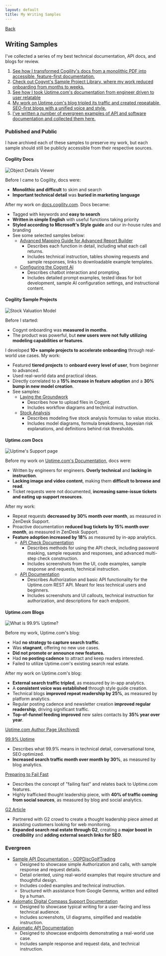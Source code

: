 ```yaml
---
layout: default
title: My Writing Samples
---
```


[Back](index.html)

## Writing Samples

I've collected a series of my best technical documentation, API docs, and blogs for review.

1. [See how I transformed Cogility's docs from a monolithic PDF into accessible, feature-first documentation.](#cogility-docs)
2. [Check out Cogynt's Sample Project Library, where my work reduced onboarding from months to weeks.](#cogility-sample-projects)
3. [See how I took Uptime.com's documentation from engineer driven to user relatable](#uptimecom-docs)
4. [My work on Uptime.com's blog tripled its traffic and created repeatable, SEO-first blogs with a unified voice and style.](#uptimecom-blogs)
5. [I've written a number of evergreen examples of API and software documentation and collected them here.](#evergreen)

### Published and Public

I have archived each of these samples to preserve my work, but each sample should still be publicly accessible from their respective sources. 

#### Cogility Docs

![Object Details Viewer](assets\images\Object-details-viewer-widget.png)

Before I came to Cogility, docs were:

  * **Monolithic and difficult** to skim and search
  * **Important technical detail** was **buried in marketing language**

After my work on [docs.cogility.com](https://docs.cogility.com). Docs became:

  * Tagged with keywords and **easy to search**
  * **Written in simple English** with useful functions taking priority
  * **Styled according to Microsoft's Style guide** and our in-house rules and branding
  * See some selected samples below: 
    * [Advanced Mapping Guide for Advanced Report Builder](cogynt_docs/Advanced_Mapping_Guide_Cogynt.pdf) 
      * Describes each function in detail, including what each call returns.
      * Includes technical instruction, tables showing requests and sample responses, links to downloadable example templates.  
    * [Configuring the Cogynt AI](cogynt_docs/Configuring_Cogynt_AI_Cogynt.pdf) 
      * Describes chatbot interaction and prompting.
      * Includes detailed prompt examples, tested ideas for bot development, sample AI configuration settings, and instructional content. 


#### Cogility Sample Projects

![Stock Valuation Model](assets\images\valuation-mode.png)

Before I started: 

  * Cogynt onboarding was **measured in months**. 
  * The product was powerful, but **new users were not fully utilizing modeling capabilities or features**. 

I developed **10+ sample projects to accelerate onboarding** through real-world use cases. My work:

  * Featured **tiered projects** to **onboard every level of user**, from beginner to advanced.
  * Used real-world data and practical ideas.
  * Directly correlated to a **15% increase in feature adoption** and a **30% bump in new model creation**. 
  * See samples:
    * [Laying the Groundwork](/cogynt_docs/Laying_the_Groundwork_Cogynt_Docs.pdf) 
      * Describes how to upload files in Cogynt.
      * Includes workflow diagrams and technical instruction. 
    * [Stock Analysis](cogynt_docs/Real-Time_Stock%20Valuation_with_Cogynt.pdf) 
      * Describes modeling five stock analysis formulas to value stocks. 
      * Includes model diagrams, formula breakdowns, bayesian risk explanations, and definitions behind risk thresholds. 


#### Uptime.com Docs

![Uptime's Support page](assets\images\uptime-support.png)

Before my work on [Uptime.com's Documentation](https://web.archive.org/web/20230122142102/https://support.uptime.com/hc/en-us), docs were:

  * Written by engineers for engineers. **Overly technical** and **lacking in instruction**.
  * **Lacking image and video content**, making them **difficult to browse and read**.
  * Ticket requests were not documented, **increasing same-issue tickets and eating up support resources**. 

After my work:

  * Repeat requests **decreased by 30% month over month**, as measured in ZenDesk Support.
  * Proactive documentation **reduced bug tickets by 15% month over month**, as measured in ZenDesk Support.
  * **Feature adoption increased by 18%** as measured by in-app analytics. 
    * [API Check Documentation](/Uptime_docs/API_Check_Basics–Uptime.com.htm) 
      * Describes methods for using the API check, including password masking, sample requests and responses, and advanced multi-step check construction.
      * Includes screenshots from the UI, code examples, sample response and requests, technical instruction. 
    * [API Documentation](/Uptime_docs/Getting_Started_with_Uptime.com_REST_API.htm)
      * Describes Authorization and basic API functionality for the Uptime.com REST API. Meant for less technical users and beginners. 
      * Includes screenshots and UI callouts, technical instruction for authorization, and descriptions for each endpoint. 


#### Uptime.com Blogs

![What is 99.9% Uptime?](assets\images\999-uptime-main-blog-700x394.png)

Before my work, Uptime.com's blog:

* Had **no strategy to capture search traffic**.
* Was **stagnant**, offering no new use cases.
* **Did not promote or announce new features.**
* Had **no posting cadence** to attract and keep readers interested. 
* Failed to utilize Uptime.com's existing search real estate.

After my work on Uptime.com's blog:

* **External search traffic tripled**, as measured by in-app analytics.
* A **consistent voice was established** through style guide creation. 
* Technical blogs **improved repeat readership by 25%**, as measured by platform analytics.
* Regular posting cadence and newsletter creation **improved regular readership**, driving significant traffic.
* **Top-of-funnel feeding improved** new sales contacts by **35% year over year**.


[Uptime.com Author Page (Archived)](https://web.archive.org/web/20231202220840/https://uptime.com/blog/author/richardb)
 
 [99.9% Uptime](Uptime_docs\What_Does_99_9_Uptime_Mean.htm)
    
* Describes what 99.9% means in technical detail, conversational tone, SEO optimized. 
* **Increased search traffic month over month by 30%**, as measured by blog analytics.
 
 [Preparing to Fail Fast](Uptime_docs\Preparing_to_Fail_Fast.htm)

* Describes the concept of "failing fast" and relates back to Uptime.com features. 
* Highly trafficked thought leadership piece, with **40% of traffic coming from social sources**, as measured by blog and social analytics.

[G2 Article](Uptime_docs\Choose_Website_Monitoring_Provider.htm) 

* Partnered with G2 crowd to create a thought leadership piece aimed at assisting customers looking for web monitoring. 
* **Expanded search real estate through G2**, creating a **major boost in credibility** and **adding external search links for SEO**. 


### Evergreen

* [Sample API Documentation - ODPDiscGolfTrading](opd-api-docs-example.html) 
  * Designed to showcase simple Authorization and calls, with sample response and request details. 
  * Detail oriented, using real-world examples that require structure and thoughtful design. 
  * Includes coded examples and technical instruction. 
  * Structured with assistance from Google Gemma, written and edited by a human.
* [Axiomatic Digital Compass Support Documentation](axiomatic-example.html) 
  * Designed to showcase typical writing for a user-facing and less technical audience. 
  * Includes screenshots, UI diagrams, simplified and readable instruction. 
* [Axiomatic API Documentation](axiomatic-api-docs-example.html) 
  * Designed to showcase endpoints demonstrating a real-world use case.
  * Includes sample response and request data, and technical instruction.  

